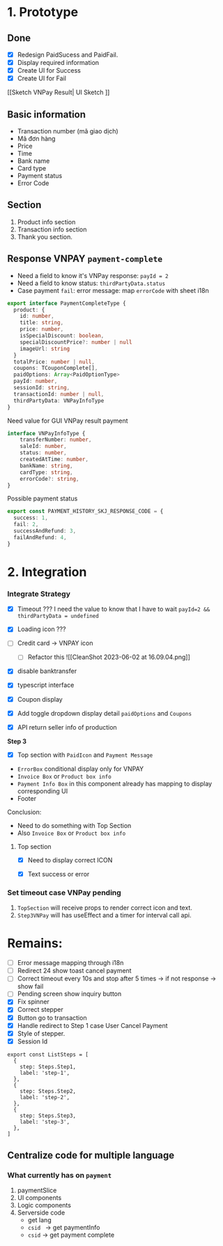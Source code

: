 
#  1. Prototype
## Done
- [x] Redesign PaidSucess and PaidFail.
- [x] Display required information
- [x] Create UI for Success
- [x] Create UI for Fail

[[Sketch VNPay Result| UI Sketch ]]


## Basic information
- Transaction number (mã giao dịch)
- Mã đơn hàng
- Price 
- Time 
- Bank name
- Card type
- Payment status
- Error Code

## Section 

1. Product info section
2. Transaction info section
3. Thank you section.

## Response VNPAY `payment-complete`

- Need a field to know it's VNPay response: `payId = 2`
- Need a field to know status: `thirdPartyData.status`
- Case payment `fail`: error message: map `errorCode` with sheet i18n

```ts
export interface PaymentCompleteType {
  product: {
    id: number,
    title: string,
    price: number,
    isSpecialDiscount: boolean,
    specialDiscountPrice?: number | null
    imageUrl: string
  }
  totalPrice: number | null,
  coupons: TCouponComplete[],
  paidOptions: Array<PaidOptionType>
  payId: number,
  sessionId: string,
  transactionId: number | null,
  thirdPartyData: VNPayInfoType
}

```

Need value for GUI VNPay result payment
```ts
interface VNPayInfoType {
	transferNumber: number,
	saleId: number,
	status: number,
	createdAtTime: number,
	bankName: string,
	cardType: string,
	errorCode?: string,
}
```

Possible payment status
```ts
export const PAYMENT_HISTORY_SKJ_RESPONSE_CODE = {
  success: 1,
  fail: 2,
  successAndRefund: 3,
  failAndRefund: 4,
}
```

# 2. Integration

### Integrate Strategy
- [x] Timeout ???  I need the value to know that I have to wait `payId=2 && thirdPartyData = undefined`
- [x] Loading icon ???
- [ ] Credit card -> VNPAY icon
	- [ ] Refactor this  ![[CleanShot 2023-06-02 at 16.09.04.png]]

- [x] disable banktransfer
- [x] typescript interface
- [x] Coupon display
- [x] Add toggle dropdown display detail `paidOptions` and `Coupons`
- [x] API return seller info of production


**Step 3**
- [x] Top section with `PaidIcon` and `Payment Message` 
- `ErrorBox` conditional display only for VNPAY
- `Invoice Box` or `Product box info`
- `Payment Info Box`  in this component already has mapping to display corresponding UI
- Footer

Conclusion: 
- Need to do something with Top Section 
- Also `Invoice Box` or `Product box info`

1. Top section
	- [x] Need to display correct ICON
	- [x] Text success or error


### Set timeout case VNPay pending

1. `TopSection` will receive props to render correct icon and text.
2. `Step3VNPay` will has useEffect and a timer for interval call api.


# Remains:

- [ ] Error message mapping through i18n
- [ ] Redirect 24 show toast cancel payment
- [ ] Correct timeout every 10s and stop after 5 times -> if not response -> show fail
- [ ] Pending screen show inquiry button
- [x] Fix spinner
- [x] Correct stepper
- [x] Button go to transaction
- [x] Handle redirect to Step 1 case User Cancel Payment
- [x] Style of stepper. 
- [x] Session Id
```tsx
export const ListSteps = [
  {
    step: Steps.Step1,
    label: 'step-1',
  },
  {
    step: Steps.Step2,
    label: 'step-2',
  },
  {
    step: Steps.Step3,
    label: 'step-3',
  },
]

```

## Centralize code for multiple language

### What currently has on `payment`

1. paymentSlice
2. UI components
3. Logic components
4. Serverside code
	- get lang
	- `csid ` -> get paymentInfo
	- `csid` -> get payment complete


```

```

